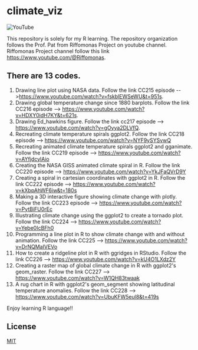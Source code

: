 # climate_viz 
![YouTube](https://img.shields.io/badge/YouTube-%23FF0000.svg?style=for-the-badge&logo=YouTube&logoColor=white)

This repository is solely for my R learning.
The repository organization follows the Prof. Pat from Riffomonas Project on youtube channel.
Riffomonas Project channel follow this link https://www.youtube.com/@Riffomonas.
## There are 13 codes.
1. Drawing line plot using NASA data. Follow the link CC215 episode -->https://www.youtube.com/watch?v=fskblEWSeWU&t=951s. 
2. Drawing global temperature change since 1880 barplots. Follow the link CC216 episode --> https://www.youtube.com/watch?v=HDXY0idH7KY&t=621s.
3. Drawing Ed_hawkins figure. Follow the link cc217 episode --> https://www.youtube.com/watch?v=gOyya2DLVfQ.
4. Recreating climate temperature spirals ggplot2. Follow the link CC218 episode -->
https://www.youtube.com/watch?v=NYF9ySYSvwQ
5. Recreating animated climate temperature spirals ggplot2 and gganimate. Follow the link CC219 episode --> https://www.youtube.com/watch?v=AYfjdcylAio
6. Creating the NASA GISS animated climate spiral in R. Follow the link CC220 episode --> https://www.youtube.com/watch?v=YkJFaQVrD9Y
7. Creating a spiral in cartesian coordinates with ggplot2 in R. Follow the link CC222 episode -->
https://www.youtube.com/watch?v=kXbpAhWF6iw&t=180s
8. Making a 3D interactive figure showing climate change with plotly. Follow the link CC223 episode -->
https://www.youtube.com/watch?v=PytBiFU0rEc
9. Illustrating climate change using the ggplot2 to create a tornado plot. Follow the link  CC224 -->
https://www.youtube.com/watch?v=Yebe0IcBFh0
10. Programming a line plot in R to show climate change with and without animation. Follow the link CC225 -->
https://www.youtube.com/watch?v=DrNQMaIVEVo
11. How to create a ridgeline plot in R with ggridges in RStudio. Follow the link CC226 -->
https://www.youtube.com/watch?v=kU4O1LXdz2Y
12. Creating a raster map of global climate change in R with ggplot2's geom_raster. Follow the link CC227 -->
https://www.youtube.com/watch?v=W1QH83twaak
13. A rug chart in R with ggplot2's geom_segment showing latitudinal temperature anomalies. Follow the link CC228 --> https://www.youtube.com/watch?v=UbuKFW5eul8&t=419s


Enjoy learning R language!!


## License

[MIT](https://choosealicense.com/licenses/mit/)
